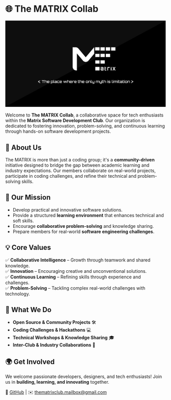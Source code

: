 # 🌐 The MATRIX Collab 

<p align="center">
  <img src="Matrix_Wallpaper.jpeg">
</p>

Welcome to **The MATRIX Collab**, a collaborative space for tech enthusiasts within the **Matrix Software Development Club**. Our organization is dedicated to fostering innovation, problem-solving, and continuous learning through hands-on software development projects.

## 🚀 About Us  
The MATRIX is more than just a coding group; it's a **community-driven** initiative designed to bridge the gap between academic learning and industry expectations. Our members collaborate on real-world projects, participate in coding challenges, and refine their technical and problem-solving skills.

## 🎯 Our Mission  
- Develop practical and innovative software solutions.  
- Provide a structured **learning environment** that enhances technical and soft skills.  
- Encourage **collaborative problem-solving** and knowledge sharing.  
- Prepare members for real-world **software engineering challenges**.  

## 💡 Core Values  
✅ **Collaborative Intelligence** – Growth through teamwork and shared knowledge.  
✅ **Innovation** – Encouraging creative and unconventional solutions.  
✅ **Continuous Learning** – Refining skills through experience and challenges.  
✅ **Problem-Solving** – Tackling complex real-world challenges with technology.  

## 📌 What We Do  
- **Open Source & Community Projects** 🛠️  
- **Coding Challenges & Hackathons** 💻  
- **Technical Workshops & Knowledge Sharing** 🎓  
- **Inter-Club & Industry Collaborations** 🔗  

## 🌍 Get Involved  
We welcome passionate developers, designers, and tech enthusiasts! Join us in **building, learning, and innovating** together.

🔗 [GitHub](https://github.com/YOUR_ORG_NAME) | ✉️ thematrixclub.mailbox@gmail.com
